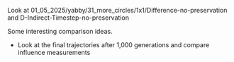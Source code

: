 Look at 01_05_2025/yabby/31_more_circles/1x1/Difference-no-preservation and D-Indirect-Timestep-no-preservation

Some interesting comparison ideas. 
- Look at the final trajectories after 1,000 generations and compare influence measurements
